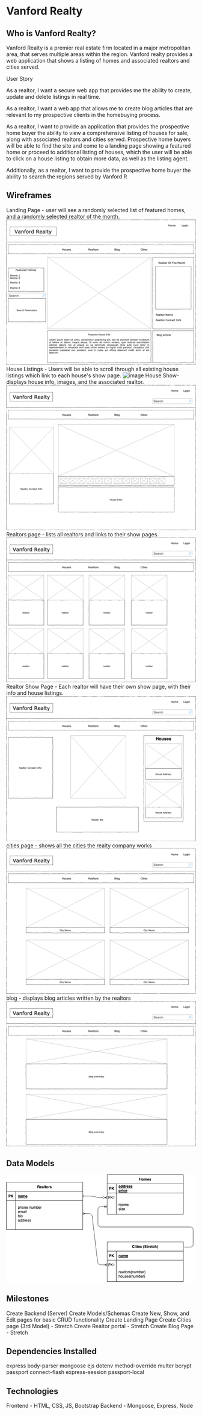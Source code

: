 # Vanford Realty
## Who is Vanford Realty?
Vanford Realty is a premier real estate firm located in a major metropolitan area, that serves multiple areas within the region. Vanford realty provides a web application that shows a listing of homes and associated realtors and cities served. 

User Story

As a realtor, I want a secure web app that provides me the ability to create, update and delete listings in real time. 

As a realtor, I want a web app that allows me to create blog articles that are relevant to my prospective clients in the homebuying process. 

As a realtor, I want to provide an application that provides the prospective home buyer the ability to view a comprehensive listing of houses for sale, along with associated realtors and cities served. Prospective home buyers will be able to find the site and come to a landing page showing a featured home or proceed to additional listing of houses, which the user will be able to click on a house listing to obtain more data, as well as the listing agent.

Additionally, as a realtor, I want to provide the prospective home buyer the ability to search the regions served by Vanford R

## Wireframes


Landing Page - user will see a randomly selected list of featured homes, and a randomly selected realtor of the month.
![image](./assets/landing_page.png)
House Listings - Users will be able to scroll through all existing house listings which link to each house's show page.
![image](./assets/listings.png)
House Show- displays house info, images, and the associated realtor.
![image](./assets/house_show.png)
Realtors page - lists all realtors and links to their show pages.
![image](./assets/realtors.png)
Realtor Show Page - Each realtor will have their own show page, with their info and house listings.
![image](./assets/realtor_show.png)
cities page - shows all the cities the realty company works
![image](./assets/cities.png)
blog - displays blog articles written by the realtors
![image](./assets/blog.png)



## Data Models
![image](./assets/ERD.png)



## Milestones
Create Backend (Server)
Create Models/Schemas
Create New, Show, and Edit pages for basic CRUD functionality
Create Landing Page
Create Cities page (3rd Model) - Stretch
Create Realtor portal - Stretch
Create Blog Page - Stretch

## Dependencies Installed
express
body-parser
mongoose
ejs
dotenv
method-override
multer
bcrypt
passport
connect-flash
express-session
passport-local 

## Technologies
Frontend - HTML, CSS, JS, Bootstrap
Backend - Mongoose, Express, Node
 
 


